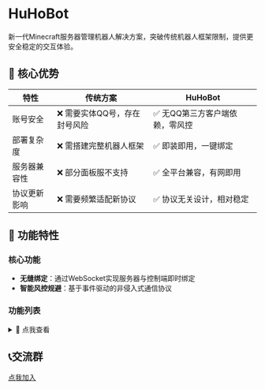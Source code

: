 # HuHoBot
新一代Minecraft服务器管理机器人解决方案，突破传统机器人框架限制，提供更安全稳定的交互体验。

## 🌟 核心优势

| 特性     | 传统方案             | HuHoBot           |
|--------|------------------|-------------------|
| 账号安全   | ❌ 需要实体QQ号，存在封号风险 | ✅ 无QQ第三方客户端依赖，零风控 |
| 部署复杂度  | ❌ 需搭建完整机器人框架     | ✅ 即装即用，一键绑定       |
| 服务器兼容性 | ❌ 部分面板服不支持       | ✅ 全平台兼容，有网即用      |
| 协议更新影响 | ❌ 需要频繁适配新协议      | ✅ 协议无关设计，相对稳定     |

## 🚀 功能特性

### 核心功能

- **无缝绑定**：通过WebSocket实现服务器与控制端即时绑定
- **智能风控规避**：基于事件驱动的非侵入式通信协议

### 功能列表

<details>
<summary>📜 点我查看</summary>

| 命令     | 描述             |
|--------|----------------|
| /添加白名单 | 向服务器内添加一个白名单   |
| /删除白名单 | 向服务器内删除一个白名单   |
| /绑定    | 绑定服务器          |
| /设置名称  | 设置自己在本群群服互通的名称 |
| /发信息   | 群服互通向服务器内发送消息  |
| /执行命令  | 向服务器发送执行命令的请求  |
| /查白名单  | 查询服务器内置白名单     |
| /查在线   | 查询服务器在线名单      |
| /在线服务器 | 查询在线服务器        |
| /执行    | 执行自定义指令        |
| /管理员执行 | 以管理员身份运行自定义内容  |

</details>

## 📞交流群
[点我加入](http://qm.qq.com/cgi-bin/qm/qr?_wv=1027&k=N6tVRxGR8sDwYHBx9YgAhkqRTp1gseyk&authKey=M7Fd3Op6nHjXjSXefBtHBPqIq2wtX8AfufZor9DrfRrJkhyS2rohkt7iuOSwbtn8&noverify=0&group_code=1005746321)
